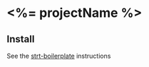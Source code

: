 # <%= projectName %>

## Install
See the [strt-boilerplate](https://github.com/strt/strt-boilerplate#install-) instructions
